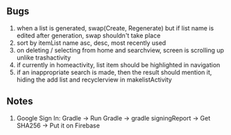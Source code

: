 ## Bugs
1. when a list is generated, swap(Create, Regenerate)
but if list name is edited after generation, swap shouldn't take place
2. sort by itemList name asc, desc, most recently used
3. on deleting / selecting from home and searchview, screen is scrolling up unlike trashactivity 
4. if currently in homeactivity, list item should be highlighted in navigation
5. if an inappropriate search is made, then the result should mention it, hiding the add list and recyclerview in makelistActivity

## Notes
1. Google Sign In: Gradle -> Run Gradle -> gradle signingReport -> Get SHA256 -> Put it on Firebase
